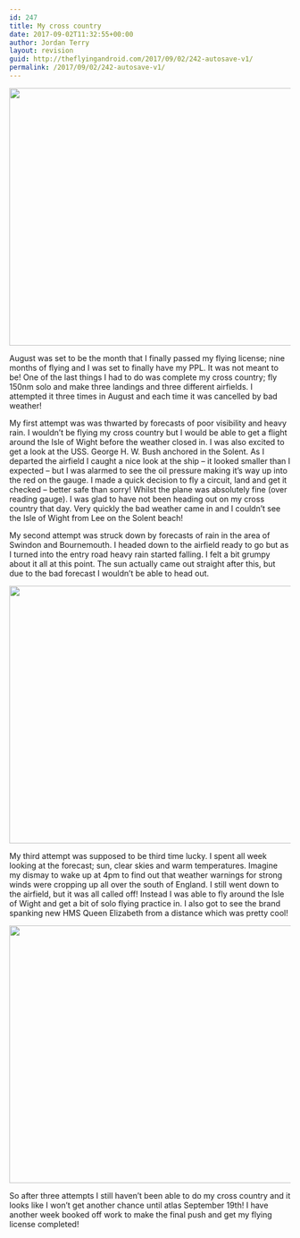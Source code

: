 ```yaml
---
id: 247
title: My cross country
date: 2017-09-02T11:32:55+00:00
author: Jordan Terry
layout: revision
guid: http://theflyingandroid.com/2017/09/02/242-autosave-v1/
permalink: /2017/09/02/242-autosave-v1/
---
```

<img loading="lazy" src="http://theflyingandroid.com/wp-content/uploads/2017/09/feature-cross-country-1024x461.jpg" alt="" width="1024" height="461" class="alignnone size-large wp-image-244" srcset="http://theflyingandroid.com/wp-content/uploads/2017/09/feature-cross-country-1024x461.jpg 1024w, http://theflyingandroid.com/wp-content/uploads/2017/09/feature-cross-country-300x135.jpg 300w, http://theflyingandroid.com/wp-content/uploads/2017/09/feature-cross-country-768x346.jpg 768w, http://theflyingandroid.com/wp-content/uploads/2017/09/feature-cross-country.jpg 2000w" sizes="(max-width: 1024px) 100vw, 1024px" />

August was set to be the month that I finally passed my flying license; nine months of flying and I was set to finally have my PPL. It was not meant to be! One of the last things I had to do was complete my cross country; fly 150nm solo and make three landings and three different airfields. I attempted it three times in August and each time it was cancelled by bad weather!

My first attempt was was thwarted by forecasts of poor visibility and heavy rain. I wouldn’t be flying my cross country but I would be able to get a flight around the Isle of Wight before the weather closed in. I was also excited to get a look at the USS. George H. W. Bush anchored in the Solent. As I departed the airfield I caught a nice look at the ship &#8211; it looked smaller than I expected &#8211; but I was alarmed to see the oil pressure making it’s way up into the red on the gauge. I made a quick decision to fly a circuit, land and get it checked &#8211; better safe than sorry! Whilst the plane was absolutely fine (over reading gauge). I was glad to have not been heading out on my cross country that day. Very quickly the bad weather came in and I couldn&#8217;t see the Isle of Wight from Lee on the Solent beach!

My second attempt was struck down by forecasts of rain in the area of Swindon and Bournemouth. I headed down to the airfield ready to go but as I turned into the entry road heavy rain started falling. I felt a bit grumpy about it all at this point. The sun actually came out straight after this, but due to the bad forecast I wouldn’t be able to head out.

<img loading="lazy" src="http://theflyingandroid.com/wp-content/uploads/2017/09/featured-cross-country-rain-1024x461.jpg" alt="" width="1024" height="461" class="alignnone size-large wp-image-245" srcset="http://theflyingandroid.com/wp-content/uploads/2017/09/featured-cross-country-rain-1024x461.jpg 1024w, http://theflyingandroid.com/wp-content/uploads/2017/09/featured-cross-country-rain-300x135.jpg 300w, http://theflyingandroid.com/wp-content/uploads/2017/09/featured-cross-country-rain-768x346.jpg 768w, http://theflyingandroid.com/wp-content/uploads/2017/09/featured-cross-country-rain.jpg 2000w" sizes="(max-width: 1024px) 100vw, 1024px" /> 

My third attempt was supposed to be third time lucky. I spent all week looking at the forecast; sun, clear skies and warm temperatures. Imagine my dismay to wake up at 4pm to find out that weather warnings for strong winds were cropping up all over the south of England. I still went down to the airfield, but it was all called off! Instead I was able to fly around the Isle of Wight and get a bit of solo flying practice in. I also got to see the brand spanking new HMS Queen Elizabeth from a distance which was pretty cool!

<img loading="lazy" src="http://theflyingandroid.com/wp-content/uploads/2017/09/feature-cross-country-two-1024x461.jpg" alt="" width="1024" height="461" class="alignnone size-large wp-image-243" srcset="http://theflyingandroid.com/wp-content/uploads/2017/09/feature-cross-country-two-1024x461.jpg 1024w, http://theflyingandroid.com/wp-content/uploads/2017/09/feature-cross-country-two-300x135.jpg 300w, http://theflyingandroid.com/wp-content/uploads/2017/09/feature-cross-country-two-768x346.jpg 768w, http://theflyingandroid.com/wp-content/uploads/2017/09/feature-cross-country-two.jpg 2000w" sizes="(max-width: 1024px) 100vw, 1024px" /> 

So after three attempts I still haven’t been able to do my cross country and it looks like I won’t get another chance until atlas September 19th! I have another week booked off work to make the final push and get my flying license completed!